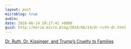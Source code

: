 ```yaml
---
layout: post
microblog: true
audio: 
date: 2018-06-14 19:17:41 +0800
guid: http://kerim.micro.blog/2018/06/14/dr-ruth-dr.html
---
```

[Dr. Ruth, Dr. Kissinger, and Trump’s Cruelty to Families](https://www.newyorker.com/news/daily-comment/dr-ruth-dr-kissinger-and-trumps-cruelty-to-families)
